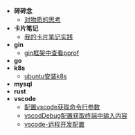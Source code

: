 - **碎碎念**
    - [对物质的思考](./node/BrokenThoughts/%E5%AF%B9%E4%BA%8E%E7%89%A9%E8%B4%A8%E7%9A%84%E6%80%9D%E8%80%83.md)
- **卡片笔记**
    - [我的卡片笔记实践](./node/cardNode/%E6%88%91%E7%9A%84%E5%8D%A1%E7%89%87%E7%AC%94%E8%AE%B0%E5%AE%9E%E8%B7%B5.md)
- **gin**
    - [gin框架中查看pprof](./node/gin/gin%E6%A1%86%E6%9E%B6%E4%B8%AD%E6%9F%A5%E7%9C%8Bpprof.md)
- **go**
- **k8s**
    - [ubuntu安装k8s](./node/k8s/ubuntu%E5%AE%89%E8%A3%85k8s.md "欢迎入坑k8s")
- **mysql**
- **rust**
- **vscode**
    - [配置vscode获取命令行参数](./node/vscode/%E9%85%8D%E7%BD%AEvscode%E8%8E%B7%E5%8F%96%E5%91%BD%E4%BB%A4%E8%A1%8C%E5%8F%82%E6%95%B0.md) 
    - [vscodDebug配置获取终端中输入内容](./node/vscode/vscodDebug%E9%85%8D%E7%BD%AE%E8%8E%B7%E5%8F%96%E7%BB%88%E7%AB%AF%E4%B8%AD%E8%BE%93%E5%85%A5%E5%86%85%E5%AE%B9.md)
    - [vscode-远程开发配置](./node/vscode/vscode-%E8%BF%9C%E7%A8%8B%E5%BC%80%E5%8F%91%E9%85%8D%E7%BD%AE.md)
